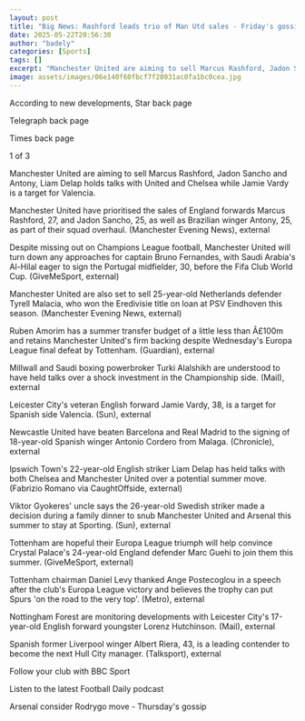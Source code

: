 ```yaml
---
layout: post
title: "Big News: Rashford leads trio of Man Utd sales - Friday's gossip"
date: 2025-05-22T20:56:30
author: "badely"
categories: [Sports]
tags: []
excerpt: "Manchester United are aiming to sell Marcus Rashford, Jadon Sancho and Antony, Liam Delap holds talks with Premier League duo, while Jamie Vardy is a "
image: assets/images/06e140f60fbcf7f20931ac0fa1bc0cea.jpg
---
```


According to new developments, Star back page

Telegraph back page

Times back page

1 of 3

Manchester United are aiming to sell Marcus Rashford, Jadon Sancho and Antony, Liam Delap holds talks with United and Chelsea while Jamie Vardy is a target for Valencia.

Manchester United have prioritised the sales of England forwards Marcus Rashford, 27, and Jadon Sancho, 25, as well as Brazilian winger Antony, 25, as part of their squad overhaul. (Manchester Evening News), external

Despite missing out on Champions League football, Manchester United will turn down any approaches for captain Bruno Fernandes, with Saudi Arabia's Al-Hilal eager to sign the Portugal midfielder, 30, before the Fifa Club World Cup. (GiveMeSport, external)

Manchester United are also set to sell 25-year-old Netherlands defender Tyrell Malacia, who won the Eredivisie title on loan at PSV Eindhoven this season. (Manchester Evening News, external)

Ruben Amorim has a summer transfer budget of a little less than Â£100m and retains Manchester United's firm backing despite Wednesday's Europa League final defeat by Tottenham. (Guardian), external

Millwall and Saudi boxing powerbroker Turki Alalshikh are understood to have held talks over a shock investment in the Championship side. (Mail), external

Leicester City's veteran English forward Jamie Vardy, 38, is a target for Spanish side Valencia. (Sun), external

Newcastle United have beaten Barcelona and Real Madrid to the signing of 18-year-old Spanish winger Antonio Cordero from Malaga. (Chronicle), external

Ipswich Town's 22-year-old English striker Liam Delap has held talks with both Chelsea and Manchester United over a potential summer move. (Fabrizio Romano via CaughtOffside, external)

Viktor Gyokeres' uncle says the 26-year-old Swedish striker made a decision during a family dinner to snub Manchester United and Arsenal this summer to stay at Sporting. (Sun), external

Tottenham are hopeful their Europa League triumph will help convince Crystal Palace's 24-year-old England defender Marc Guehi to join them this summer. (GiveMeSport, external)

Tottenham chairman Daniel Levy thanked Ange Postecoglou in a speech after the club's Europa League victory and believes the trophy can put Spurs 'on the road to the very top'. (Metro), external

Nottingham Forest are monitoring developments with Leicester City's 17-year-old English forward youngster Lorenz Hutchinson. (Mail), external

Spanish former Liverpool winger Albert Riera, 43, is a leading contender to become the next Hull City manager. (Talksport), external

Follow your club with BBC Sport

Listen to the latest Football Daily podcast

Arsenal consider Rodrygo move - Thursday's gossip

